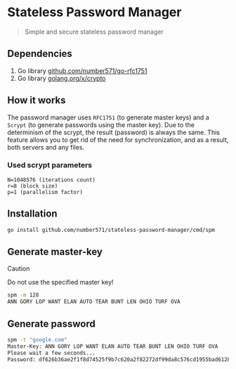 # Stateless Password Manager

> Simple and secure stateless password manager 

## Dependencies

1. Go library [github.com/number571/go-rfc1751](https://github.com/number571/go-rfc1751)
2. Go library [golang.org/x/crypto](https://golang.org/x/crypto)

## How it works

The password manager uses `RFC1751` (to generate master keys) and a `Scrypt` (to generate passwords using the master key). Due to the determinism of the scrypt, the result (password) is always the same. This feature allows you to get rid of the need for synchronization, and as a result, both servers and any files.

### Used scrypt parameters

```
N=1048576 (iterations count)
r=8 (block size)
p=1 (parallelism factor)
```

## Installation

```bash
go install github.com/number571/stateless-password-manager/cmd/spm
```

## Generate master-key

> [!CAUTION]
> Do not use the specified master key!

```bash
spm -m 128
ANN GORY LOP WANT ELAN AUTO TEAR BUNT LEN OHIO TURF OVA
```

## Generate password

```bash
spm -t "google.com"
Master-Key: ANN GORY LOP WANT ELAN AUTO TEAR BUNT LEN OHIO TURF OVA
Please wait a few seconds...
Password: df626b36ae2f1f8d74525f9b7c620a2f82272df99da8c576cd1955bad6128ac6
```
